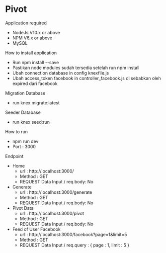 # Pivot

Application required
- NodeJs V10.x or above
- NPM V6.x or above
- MySQL

How to install application
- Run npm install --save
- Pastikan node modules sudah tersedia setelah run npm install
- Ubah connection database in config knexfile.js
- Ubah access_token facebook in controller_facebook.js di sebabkan oleh expired dari facebook 

Migration Database
- run knex migrate:latest

Seeder Database 
- run knex seed:run

How to run 
- npm run dev
- Port : 3000

Endpoint 
- Home
   - url : http://localhost:3000/
   - Method : GET
   - REQUEST Data Input / req.body: No
-  Generate 
    - url : http://localhost:3000/generate
    - Method : GET
    - REQUEST Data Input / req.body: No
- Pivot Data
    - url : http://localhost:3000/pivot
    - Method : GET
    - REQUEST Data Input / req.body: No
- Feed of User Facebook
    - url : http://localhost:3000/facebook?page=1&limit=5
    - Method : GET
    - REQUEST Data Input / req.query : { page : 1, limit : 5 }
    
 


